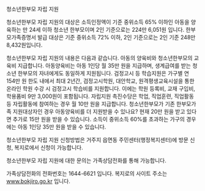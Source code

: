청소년한부모 자립 지원

청소년한부모 자립 지원의 대상은 소득인정액이 기준 중위소득 65% 이하인 아동을 양육하는 만 24세 이하 청소년 한부모이며 2인 기준으로는 224만 6,051원 입니다.
한부모가족증명서 발급 대상은 기준 중위소득 72% 이하, 2인 기준으로는 2인 기준 248만 8,432원입니다.

청소년한부모 자립 지원의 내용은 다음과 같습니다.
아동의 양육비와 청소년한부모의 교육비 지급합니다.
아동양육비는 아동 1인당 월 35만 원을 지급하며, 생계급여를 받는 청소년 한부모의 자녀에게도 동일하게 지원됩니다.
검정고시 등 학습지원은 가구별 연 154만 원 한도 내에서 최대 2년간, 검정고시학원, 대안학교, 원격평생교육시설을 통한 온라인 학원 수강 시 검정고시 학습비를 지원합니다. 이에는 학원 등록비, 교재 구입비, 학용품비 9만 3,000원이 포함됩니다.
자립지원 촉진수당은 학업, 직업훈련, 직업활동 등 자립활동에 참여하는 경우 월 10만 원을 지급합니다.
청소년한부모가 기존 한부모가족 지원대상자인 경우 아동양육비를 더 지원받을 수 있나요? 현재 20만 원을 받고 있다면 추가로 15만 원을 받을 수 있습니다. 소득이 중위소득 60%를 초과하는 가구의 경우에는 아동 1인당 35만 원을 받을 수 있습니다.

청소년한부모 자립 지원 신청방법은 거주지 읍면동 주민센터(행정복지센터)에 방문 신청, 복지로에서 신청이 가능합니다.

청소년한부모 자립 지원에 대한 문의는 가족상담전화를 통해 가능합니다.

가족상담전화의 전화번호는 1644-6621 입니다.
복지로의 사이트 주소는 www.bokjiro.go.kr 입니다.